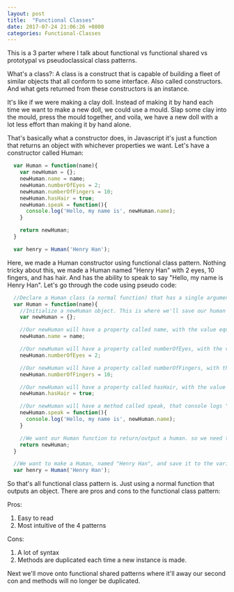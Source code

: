 ```yaml
---
layout: post
title:  "Functional Classes"
date: 2017-07-24 21:06:26 +0800
categories: Functional-Classes
---
```

This is a 3 parter where I talk about functional vs functional shared vs prototypal vs pseudoclassical class patterns.

What's a class?:
  A class is a construct that is capable of building a fleet of similar objects that all conform to some interface. Also called constructors. And what gets returned from these constructors is an instance.

It's like if we were making a clay doll. Instead of making it by hand each time we want to make a new doll, we could use a mould. Slap some clay into the mould, press the mould together, and voila, we have a new doll with a lot less effort than making it by hand alone.

That's basically what a constructor does, in Javascript it's just a function that returns an object with whichever properties we want. Let's have a constructor called Human:

```javascript
  var Human = function(name){
    var newHuman = {};
    newHuman.name = name;
    newHuman.numberOfEyes = 2;
    newHuman.numberOfFingers = 10;
    newHuman.hasHair = true;
    newHuman.speak = function(){
      console.log('Hello, my name is', newHuman.name);
    }

    return newHuman;
  }

  var henry = Human('Henry Han');
```
Here, we made a Human constructor using functional class pattern. Nothing tricky about this, we made a Human named "Henry Han" with 2 eyes, 10 fingers, and has hair. And has the ability to speak to say "Hello, my name is Henry Han". Let's go through the code using pseudo code:

```javascript
  //Declare a Human class (a normal function) that has a single argument: name
  var Human = function(name){
    //Initialize a newHuman object. This is where we'll save our human information
    var newHuman = {};

    //Our newHuman will have a property called name, with the value equal to the argument 'name'
    newHuman.name = name;

    //Our newHuman will have a property called numberOfEyes, with the value equal to 2
    newHuman.numberOfEyes = 2;

    //Our newHuman will have a property called numberOfFingers, with the value equal to 10
    newHuman.numberOfFingers = 10;

    //Our newHuman will have a property called hasHair, with the value equal to true.
    newHuman.hasHair = true;

    //Our newHuman will have a method called speak, that console logs "Hello, my name is _____"
    newHuman.speak = function(){
      console.log('Hello, my name is', newHuman.name);
    }

    //We want our Human function to return/output a human. so we need to return our newHuman;
    return newHuman;
  }

  //We want to make a Human, named "Henry Han", and save it to the variable henry.
  var henry = Human('Henry Han');
```

So that's all functional class pattern is. Just using a normal function that outputs an object. There are pros and cons to the functional class pattern:

Pros:
1. Easy to read
2. Most intuitive of the 4 patterns

Cons:
1. A lot of syntax
2. Methods are duplicated each time a new instance is made.

Next we'll move onto functional shared patterns where it'll away our second con and methods will no longer be duplicated.
